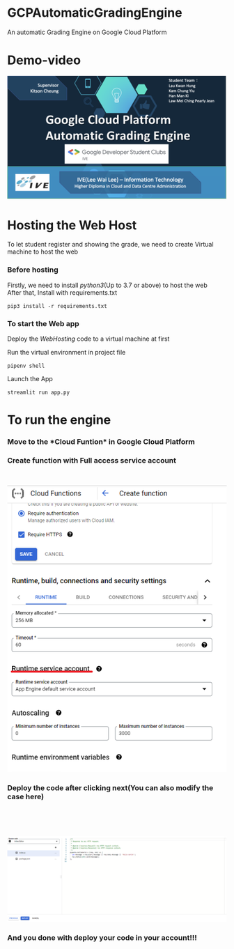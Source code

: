 # GCPAutomaticGradingEngine
An automatic Grading Engine on Google Cloud Platform
# Demo-video
[![Watch the video](https://github.com/KenKam95/GCPAutomaticGradingEngine/blob/main/readme/videoThumbnail.png)](https://www.youtube.com/watch?v=moFyP4AO9oY)

# Hosting the Web Host
To let student register and showing the grade, we need to create Virtual machine to host the web
### Before hosting
Firstly, we need to install *python3*(Up to 3.7 or above) to host the web  
After that, Install with requirements.txt
```
pip3 install -r requirements.txt
```
### To start the Web app
Deploy the *WebHosting* code to a virtual machine at first

Run the virtual environment in project file
```
pipenv shell
```
Launch the App
```
streamlit run app.py
```

# To run the engine

<h3>Move to the *Cloud Funtion* in Google Cloud Platform</h3>

<h3>Create function with Full access service account</h3><br>

![This is an image](https://github.com/KenKam95/GCPAutomaticGradingEngine/blob/main/readme/function.PNG)

<h3>Deploy the code after clicking next(You can also modify the case here)</h3><br><br><br>

![This is an image](https://github.com/KenKam95/GCPAutomaticGradingEngine/blob/main/readme/function_deploy.PNG)

<h3>And you done with deploy your code in your account!!!</h3>
